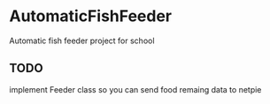 # AutomaticFishFeeder
 Automatic fish feeder project for school

## TODO

implement Feeder class so you can send food remaing data to netpie
